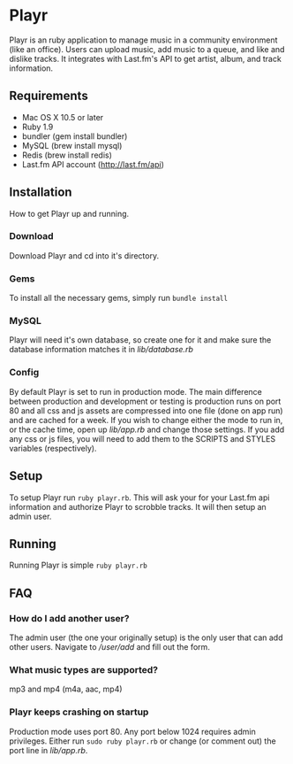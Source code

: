 # Playr

Playr is an ruby application to manage music in a community environment (like an office). Users can upload music, add music to a queue, and like and dislike tracks. It integrates with Last.fm's API to get artist, album, and track information.

## Requirements

* Mac OS X 10.5 or later
* Ruby 1.9
* bundler (gem install bundler)
* MySQL (brew install mysql)
* Redis (brew install redis)
* Last.fm API account (http://last.fm/api)

## Installation

How to get Playr up and running.

### Download

Download Playr and cd into it's directory.

### Gems

To install all the necessary gems, simply run `bundle install`

### MySQL

Playr will need it's own database, so create one for it and make sure the database information matches it in *lib/database.rb*

### Config

By default Playr is set to run in production mode. The main difference between production and development or testing is production runs on port 80 and all css and js assets are compressed into one file (done on app run) and are cached for a week. If you wish to change either the mode to run in, or the cache time, open up *lib/app.rb* and change those settings. If you add any css or js files, you will need to add them to the SCRIPTS and STYLES variables (respectively).

## Setup

To setup Playr run `ruby playr.rb`. This will ask your for your Last.fm api information and authorize Playr to scrobble tracks. It will then setup an admin user.

## Running

Running Playr is simple `ruby playr.rb`

## FAQ

### How do I add another user?

The admin user (the one your originally setup) is the only user that can add other users. Navigate to */user/add* and fill out the form.

### What music types are supported?

mp3 and mp4 (m4a, aac, mp4)

### Playr keeps crashing on startup

Production mode uses port 80. Any port below 1024 requires admin privileges. Either run `sudo ruby playr.rb` or change (or comment out) the port line in *lib/app.rb*.
